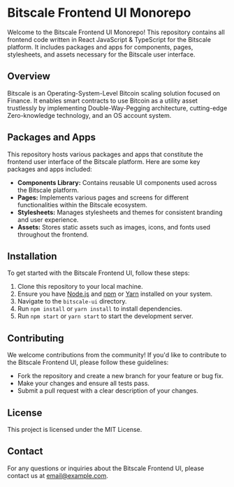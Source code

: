 Bitscale Frontend UI Monorepo
=============================

Welcome to the Bitscale Frontend UI Monorepo! This repository contains all frontend code written in React JavaScript & TypeScript for the Bitscale platform. It includes packages and apps for components, pages, stylesheets, and assets necessary for the Bitscale user interface.

Overview
--------

Bitscale is an Operating-System-Level Bitcoin scaling solution focused on Finance. It enables smart contracts to use Bitcoin as a utility asset trustlessly by implementing Double-Way-Pegging architecture, cutting-edge Zero-knowledge technology, and an OS account system.

Packages and Apps
-----------------

This repository hosts various packages and apps that constitute the frontend user interface of the Bitscale platform. Here are some key packages and apps included:

-   **Components Library:** Contains reusable UI components used across the Bitscale platform.
-   **Pages:** Implements various pages and screens for different functionalities within the Bitscale ecosystem.
-   **Stylesheets:** Manages stylesheets and themes for consistent branding and user experience.
-   **Assets:** Stores static assets such as images, icons, and fonts used throughout the frontend.

Installation
------------

To get started with the Bitscale Frontend UI, follow these steps:

1.  Clone this repository to your local machine.
2.  Ensure you have [Node.js](https://nodejs.org/) and [npm](https://www.npmjs.com/) or [Yarn](https://yarnpkg.com/) installed on your system.
3.  Navigate to the `bitscale-ui` directory.
4.  Run `npm install` or `yarn install` to install dependencies.
5.  Run `npm start` or `yarn start` to start the development server.

Contributing
------------

We welcome contributions from the community! If you'd like to contribute to the Bitscale Frontend UI, please follow these guidelines:

-   Fork the repository and create a new branch for your feature or bug fix.
-   Make your changes and ensure all tests pass.
-   Submit a pull request with a clear description of your changes.

License
-------

This project is licensed under the MIT License.

Contact
-------

For any questions or inquiries about the Bitscale Frontend UI, please contact us at email@example.com.